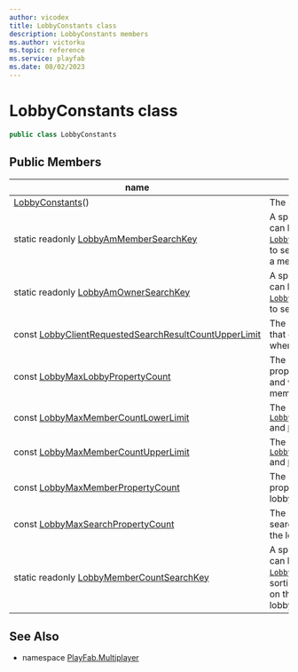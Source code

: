 ```yaml
---
author: vicodex
title: LobbyConstants class
description: LobbyConstants members
ms.author: victorku
ms.topic: reference
ms.service: playfab
ms.date: 08/02/2023
---
```


# LobbyConstants class

```csharp
public class LobbyConstants
```

## Public Members

| name | description |
| --- | --- |
| [LobbyConstants](LobbyConstants/LobbyConstants.md)() | The default constructor. |
| static readonly [LobbyAmMemberSearchKey](LobbyConstants/LobbyAmMemberSearchKey.md) | A special, predefined search key, which can be used in the [`LobbySearchConfiguration`](LobbySearchConfiguration.md) filtering string to search for lobbies that you're currently a member of. |
| static readonly [LobbyAmOwnerSearchKey](LobbyConstants/LobbyAmOwnerSearchKey.md) | A special, predefined search key, which can be used in the [`LobbySearchConfiguration`](LobbySearchConfiguration.md) filtering string to search for lobbies that you own. |
| const [LobbyClientRequestedSearchResultCountUpperLimit](LobbyConstants/LobbyClientRequestedSearchResultCountUpperLimit.md) | The maximum number of search results that client-entity callers may request when performing a [`FindLobbies`](./PlayFabMultiplayer/FindLobbies.md) operation. |
| const [LobbyMaxLobbyPropertyCount](LobbyConstants/LobbyMaxLobbyPropertyCount.md) | The maximum number of concurrent properties that can be stored for the lobby and which aren't owned by any specific member. |
| const [LobbyMaxMemberCountLowerLimit](LobbyConstants/LobbyMaxMemberCountLowerLimit.md) | The minimum allowed value for [`LobbyCreateConfiguration.MaxMemberCount`](LobbyCreateConfiguration.md) and [`LobbyDataUpdate.MaxMemberCount`](LobbyDataUpdate.md). |
| const [LobbyMaxMemberCountUpperLimit](LobbyConstants/LobbyMaxMemberCountUpperLimit.md) | The maximum allowed value for [`LobbyCreateConfiguration.MaxMemberCount`](LobbyCreateConfiguration.md) and [`LobbyDataUpdate.MaxMemberCount`](LobbyDataUpdate.md). |
| const [LobbyMaxMemberPropertyCount](LobbyConstants/LobbyMaxMemberPropertyCount.md) | The maximum number of concurrent properties allowed for each member in the lobby. |
| const [LobbyMaxSearchPropertyCount](LobbyConstants/LobbyMaxSearchPropertyCount.md) | The maximum number of concurrent search properties which can be stored for the lobby. |
| static readonly [LobbyMemberCountSearchKey](LobbyConstants/LobbyMemberCountSearchKey.md) | A special, predefined search key, which can be used in the [`LobbySearchConfiguration`](LobbySearchConfiguration.md) filtering and sorting strings to search for lobbies based on the current number of members in the lobby. |

## See Also

* namespace [PlayFab.Multiplayer](../PlayFabMultiplayerSDK.md)

